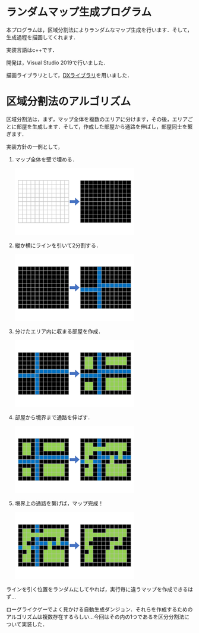 # ランダムマップ生成プログラム
本プログラムは，区域分割法によりランダムなマップ生成を行います．そして，生成過程を描画してくれます．

実装言語はc++です．

開発は，Visual Studio 2019で行いました．

描画ライブラリとして，[DXライブラリ](https://dxlib.xsrv.jp/index.html)を用いました．

# 区域分割法のアルゴリズム
区域分割法は，まず，マップ全体を複数のエリアに分けます，その後，エリアごとに部屋を生成します．そして，作成した部屋から通路を伸ばし，部屋同士を繋ぎます．

実装方針の一例として，

1. マップ全体を壁で埋める．

    <img src="https://github.com/alain0077/study_c/blob/images/c%2B%2B/Create_Map_For_Roguelike/algorithm1.png" width="320px" alt="Algorithm 1" title="Algorithm 1">

1. 縦か横にラインを引いて2分割する．

    <img src="https://github.com/alain0077/study_c/blob/images/c%2B%2B/Create_Map_For_Roguelike/algorithm2.png" width="320px" alt="Algorithm 2" title="Algorithm 2">

1. 分けたエリア内に収まる部屋を作成．

    <img src="https://github.com/alain0077/study_c/blob/images/c%2B%2B/Create_Map_For_Roguelike/algorithm3.png" width="320px" alt="Algorithm 3" title="Algorithm 3">

1. 部屋から境界まで通路を伸ばす．

    <img src="https://github.com/alain0077/study_c/blob/images/c%2B%2B/Create_Map_For_Roguelike/algorithm4.png" width="320px" alt="Algorithm 4" title="Algorithm 4">

1. 境界上の通路を繋げば，マップ完成！

    <img src="https://github.com/alain0077/study_c/blob/images/c%2B%2B/Create_Map_For_Roguelike/algorithm5.png" width="320px" alt="Algorithm 5" title="Algorithm 5">

ラインを引く位置をランダムにしてやれば，実行毎に違うマップを作成できるはず…







ローグライクゲーでよく見かける自動生成ダンジョン．それらを作成するためのアルゴリズムは複数存在するらしい…今回はその内の1つであるを区分分割法について実装した．